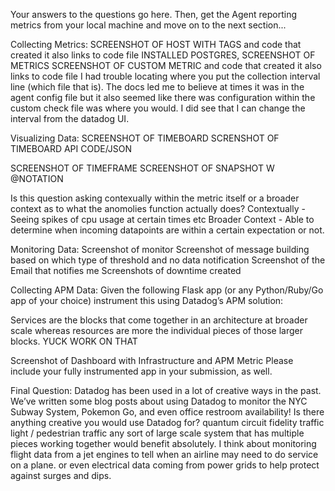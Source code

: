 Your answers to the questions go here.
Then, get the Agent reporting metrics from your local machine and move on to the next section...

Collecting Metrics:
SCREENSHOT OF HOST WITH TAGS and code that created it also links to code file
INSTALLED POSTGRES, SCREENSHOT OF METRICS
SCREENSHOT OF CUSTOM METRIC and code that created it also links to code file
I had trouble locating where you put the collection interval line (which file that is). The docs led me to believe at times it was in the agent config file but it also seemed like there was configuration within the custom check file was where you would. I did see that I can change the interval from the datadog UI. 

Visualizing Data:
SCREENSHOT OF TIMEBOARD
SCRENSHOT OF TIMEBOARD API CODE/JSON

SCREENSHOT OF TIMEFRAME
SCREENSHOT OF SNAPSHOT W @NOTATION

Is this question asking contexually within the metric itself or a broader context as to what the anomolies function actually does?
Contextually - Seeing spikes of cpu usage at certain times etc
Broader Context - Able to determine when incoming datapoints are within a certain expectation or not.

Monitoring Data:
Screenshot of monitor
Screenshot of message building based on which type of threshold and no data notification
Screenshot of the Email that notifies me
Screenshots of downtime created

Collecting APM Data:
Given the following Flask app (or any Python/Ruby/Go app of your choice) instrument this using Datadog’s APM solution:

Services are the blocks that come together in an architecture at broader scale whereas resources are more the individual pieces of those larger blocks.
YUCK WORK ON THAT

Screenshot of Dashboard with Infrastructure and APM Metric
Please include your fully instrumented app in your submission, as well.

Final Question:
Datadog has been used in a lot of creative ways in the past. We’ve written some blog posts about using Datadog to monitor the NYC Subway System, Pokemon Go, and even office restroom availability!
Is there anything creative you would use Datadog for?
quantum circuit fidelity
traffic light / pedestrian traffic
any sort of large scale system that has multiple pieces working together would benefit absolutely. I think about monitoring flight data from a jet engines to tell when an airline may need to do service on a plane. or even electrical data coming from power grids to help protect against surges and dips.


